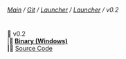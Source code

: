 ###### [Main](https://pikakid98.github.io) / [Git](https://git-pikakid98.github.io) / [Launcher](https://git-pikakid98.github.io/launcher) / [Launcher](https://git-pikakid98.github.io/launcher/launcher) / v0.2
<h1></h1>

📂 v0.2
\
|____📁 [Binary (Windows)](https://github.com/Git-Pikakid98/pikakid98-launcher/releases/download/v0.2/Pikakid98.Launcher.exe)
\
|____📁 [Source Code](https://github.com/Git-Pikakid98/pikakid98-launcher/releases/download//archive/refs/tags/v0.2.zip)
